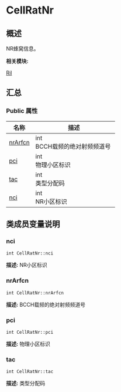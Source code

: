 # CellRatNr


## 概述

NR蜂窝信息。

**相关模块:**

[Ril](_ril.md)


## 汇总


### Public 属性

  | 名称 | 描述 | 
| -------- | -------- |
| [nrArfcn](#nrarfcn) | int<br/>BCCH载频的绝对射频频道号&nbsp; | 
| [pci](#pci) | int<br/>物理小区标识&nbsp; | 
| [tac](#tac) | int<br/>类型分配码&nbsp; | 
| [nci](#nci) | int<br/>NR小区标识&nbsp; | 


## 类成员变量说明


### nci

  
```
int CellRatNr::nci
```
**描述:**
NR小区标识


### nrArfcn

  
```
int CellRatNr::nrArfcn
```
**描述:**
BCCH载频的绝对射频频道号


### pci

  
```
int CellRatNr::pci
```
**描述:**
物理小区标识


### tac

  
```
int CellRatNr::tac
```
**描述:**
类型分配码
